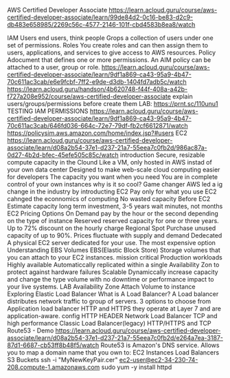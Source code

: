 AWS Certified Developer Associate
https://learn.acloud.guru/course/aws-certified-developer-associate/learn/99de84d2-0c16-be83-d2c9-db483e658985/2269c56c-4577-2146-101f-cbd4583b8ea8/watch

IAM
   Users
      end users, think people
   Grops
      a collection of users under one set of permissions.
   Roles
      You create roles and can then assign them to users, applications, and services to give access to AWS resources.
   Policy
      Adocument that defines one or more permissions.
      An AIM policy can be attached to a user, group or role.
   https://learn.acloud.guru/course/aws-certified-developer-associate/learn/9df1a869-ca43-95a9-4b47-70c611ac3cab/e6e9fcbf-7ff2-e9de-d3db-1404fd7adb5c/watch
   https://learn.acloud.guru/handson/4b620748-f44f-408a-a42b-f727a208e952/course/aws-certified-developer-associate
      explain users/groups/permissions before create them
   LAB: https://prnt.sc/110unu1
   TESTING IAM PERMISSIONS
      https://learn.acloud.guru/course/aws-certified-developer-associate/learn/9df1a869-ca43-95a9-4b47-70c611ac3cab/646fd036-664c-72e7-79df-fb2cf6612871/watch
         https://policysim.aws.amazon.com/home/index.jsp?#users
EC2
   https://learn.acloud.guru/course/aws-certified-developer-associate/learn/d08a2b54-37e1-d237-21a7-55eea7c0fb2d/986ac87a-0d27-4b2d-bfec-45efe505c85c/watch
   introduction
      Secure, resizable compute capacity in the Clound
      Like a VM, only hosted in AWS instad of your own data center
      Designed to make web-scale cloud computing easier for developers
      The capacity you want when you need
      You are in complete control of your own instances
   why is it so cool?
      Game changer
         AWS led a ig change in the industry by introducting EC2
      Pay only for what you use
         EC2 cahnged the econnomics of computing
      No wasted capacity
   Before EC2
      Estimate capacity
         long term investment, 3-5 years
   wait minutes, not months
   EC2 Pricing Options
      On Demand
         pay by the hour or the second depending on the type of instance
      Reserved
         reserved capacity for one or three years. Up to 72% discount on the hourly charge Regional
      Spot
         Purchase unused capacity of up to 90%. Prices fluctuate with supply and demand
      Dedecated
         A physical EC2 server dedicated for your use. The most expensive option
Understanding EBS Volumes
   EBS(Elastic Block Store)
      Storage volumes that you can attach to your EC2 instances.
   mission critical
      Production workloads
      Highly available
         Automaticcally replicated within a single
         Availability Zon to protect against hardware failures
      Scalable
         Dynamiccally increase capacity and change the type volume with no downtime or performance impact to your live systems.
   LAB
      Availability Zone
      Attach Volume to instance
Exploring Elastic Load Balancer
   What is A Load Balancer?
      A Load balancer distributes network traffic to group of servers.
   3 options to choose from
      Application load balancer
         HTTP and HTTPS
         they operate at Layer 7 and are application-aware.
         config HTTP HEADER
      Network Load Balancer
         TCP and high performance
      Classic Load Balancer(legacy)
         HTTP/HTTPS and TCP
Route53 - Demo
   https://learn.acloud.guru/course/aws-certified-developer-associate/learn/d08a2b54-37e1-d237-21a7-55eea7c0fb2d/e264a7ea-3187-87d1-6687-cb53ff8b48f5/watch
   Route53 is Amazon's DNS service.
      Allows you to map a domain name that you own to:
         EC2 Instances
         Load Balancers
         S3 Buckets
ssh -i "MyNewKeyPair.cer" ec2-user@ec2-34-230-74-208.compute-1.amazonaws.com
sudo yum -y install httpd